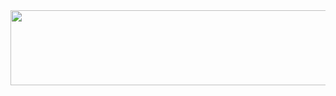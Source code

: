 
<a href="https://www.gitanimals.org/en_US?utm_medium=image&utm_source=chaesunbak&utm_content=line">
  <img
    src="https://render.gitanimals.org/lines/chaesunbak?pet-id=672420623068445702"
    width="600"
    height="120"
  />
</a>
  
